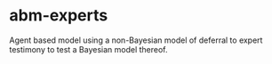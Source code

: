 # abm-experts
Agent based model using a non-Bayesian model of deferral to expert testimony to test a Bayesian model thereof.
